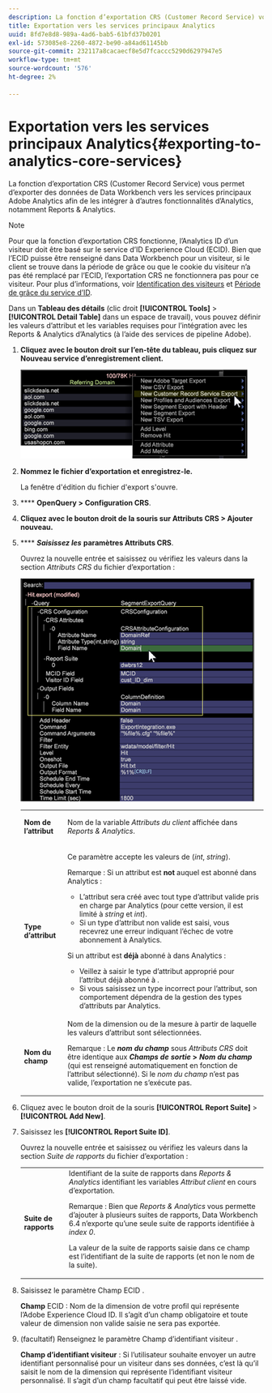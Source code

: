 ```yaml
---
description: La fonction d’exportation CRS (Customer Record Service) vous permet d’exporter des données de Data Workbench vers les services principaux Adobe Analytics afin de les intégrer à d’autres fonctionnalités d’Analytics, notamment Reports & Analytics.
title: Exportation vers les services principaux Analytics
uuid: 8fd7e8d8-989a-4ad6-bab5-61bfd37b0201
exl-id: 573085e8-2260-4872-be90-a84ad61145bb
source-git-commit: 232117a8cacaecf8e5d7fcaccc5290d6297947e5
workflow-type: tm+mt
source-wordcount: '576'
ht-degree: 2%

---
```


# Exportation vers les services principaux Analytics{#exporting-to-analytics-core-services}

La fonction d’exportation CRS (Customer Record Service) vous permet d’exporter des données de Data Workbench vers les services principaux Adobe Analytics afin de les intégrer à d’autres fonctionnalités d’Analytics, notamment Reports &amp; Analytics.

>[!NOTE]
>
>Pour que la fonction d’exportation CRS fonctionne, l’Analytics ID d’un visiteur doit être basé sur le service d’ID Experience Cloud (ECID). Bien que l’ECID puisse être renseigné dans Data Workbench pour un visiteur, si le client se trouve dans la période de grâce ou que le cookie du visiteur n’a pas été remplacé par l’ECID, l’exportation CRS ne fonctionnera pas pour ce visiteur. Pour plus d’informations, voir [Identification des visiteurs](https://experienceleague.adobe.com/docs/analytics/export/analytics-data-feed/data-feed-contents/datafeeds-visid.html) et [Période de grâce du service d’ID](https://experienceleague.adobe.com/docs/id-service/using/reference/analytics-reference/grace-period.html).

Dans un **Tableau des détails** (clic droit **[!UICONTROL Tools]** > **[!UICONTROL Detail Table]** dans un espace de travail), vous pouvez définir les valeurs d’attribut et les variables requises pour l’intégration avec les Reports &amp; Analytics d’Analytics (à l’aide des services de pipeline Adobe).

1. **Cliquez avec le bouton droit sur l’en-tête du tableau, puis cliquez sur Nouveau service d’enregistrement client.**

   ![](assets/6_4_CRS.png)

1. **Nommez le fichier d’exportation et enregistrez-le.**

   La fenêtre d&#39;édition du fichier d&#39;export s&#39;ouvre.

1. **** **OpenQuery > Configuration CRS**.
1. **Cliquez avec le bouton droit de la souris sur Attributs CRS > Ajouter nouveau.**
1. **** ***Saisissez les*** **paramètres Attributs CRS**.

   Ouvrez la nouvelle entrée et saisissez ou vérifiez les valeurs dans la section *Attributs CRS* du fichier d’exportation :

   ![](assets/6_4_CRS1.png)

   <table id="table_8156A2C66C0E41D381C31F1082CCA479"> 
    <tbody> 
      <tr> 
      <td colname="col1"> <p><b>Nom de l’attribut</b> </p> </td> 
      <td colname="col2">Nom de la variable <i>Attributs du client</i> affichée dans <i>Reports &amp; Analytics</i>. </td> 
      </tr> 
      <tr> 
      <td colname="col1"><b>Type d’attribut</b> </td> 
      <td colname="col2"> <p>Ce paramètre accepte les valeurs de (<i>int</i>, <i>string</i>). </p> <p>Remarque : Si un attribut est <b>not</b> auquel est abonné dans Analytics : <p> 
      <ul id="ul_B77BF6FDA3FB4F1BBF9380C2FD938270"> 
       <li id="li_3D099456AF6B4103B227D841C81AB936">L’attribut sera créé avec tout type d’attribut valide pris en charge par Analytics (pour cette version, il est limité à <i>string</i> et <i>int</i>). </li> 
       <li id="li_EA1DBDB2E6BE49278C6CD6A5503EDC8A">Si un type d’attribut non valide est saisi, vous recevrez une erreur indiquant l’échec de votre abonnement à Analytics. </li> 
      </ul> </p> <p>Si un attribut est <b>déjà</b> abonné à dans Analytics : </p> <p> 
      <ul id="ul_16415B639F1C49A5AE9932C128184171"> 
       <li id="li_83C90D44FE5C4D979DEA786660C7F3EC">Veillez à saisir le type d’attribut approprié pour l’attribut déjà abonné à . </li> 
       <li id="li_02C5024E335C4C59B4F7B0084232CC24">Si vous saisissez un type incorrect pour l’attribut, son comportement dépendra de la gestion des types d’attributs par Analytics. </li> 
      </ul> </p> </p> </td> 
      </tr> 
      <tr> 
      <td colname="col1"> <p><b>Nom du champ</b> </p> </td> 
      <td colname="col2">Nom de la dimension ou de la mesure à partir de laquelle les valeurs d’attribut sont sélectionnées. <p>Remarque : Le <i><b>nom du champ</b></i> sous <i>Attributs CRS</i> doit être identique aux <b><i>Champs de sortie</i> &gt; <i>Nom du champ</i></b> (qui est renseigné automatiquement en fonction de l’attribut sélectionné). Si le <i>nom du champ</i> n’est pas valide, l’exportation ne s’exécute pas. </p> </td> 
      </tr> 
    </tbody> 
   </table>

1. Cliquez avec le bouton droit de la souris **[!UICONTROL Report Suite]** > **[!UICONTROL Add New]**.
1. Saisissez les **[!UICONTROL Report Suite ID]**.

   Ouvrez la nouvelle entrée et saisissez ou vérifiez les valeurs dans la section *Suite de rapports* du fichier d’exportation :

   <table id="table_A3279CADB74C441DA2E062E2123CE9D4"> 
    <tbody> 
      <tr> 
      <td colname="col1"><b>Suite de rapports</b> </td> 
      <td colname="col2">Identifiant de la suite de rapports dans <i>Reports &amp; Analytics</i> identifiant les variables <i>Attribut client</i> en cours d’exportation. <p> <p>Remarque : Bien que <i>Reports &amp; Analytics</i> vous permette d’ajouter à plusieurs suites de rapports, Data Workbench 6.4 n’exporte qu’une seule suite de rapports identifiée à <i>index 0</i>. <p>La valeur de la suite de rapports saisie dans ce champ est l’identifiant de la suite de rapports (et non le nom de la suite). </p> </p> </p> </td> 
      </tr> 
    </tbody> 
   </table>

1. Saisissez le paramètre Champ ECID .

   **Champ** ECID : Nom de la dimension de votre profil qui représente l’Adobe Experience Cloud ID. Il s’agit d’un champ obligatoire et toute valeur de dimension non valide saisie ne sera pas exportée.

1. (facultatif) Renseignez le paramètre Champ d’identifiant visiteur .

   **Champ d’identifiant visiteur** : Si l’utilisateur souhaite envoyer un autre identifiant personnalisé pour un visiteur dans ses données, c’est là qu’il saisit le nom de la dimension qui représente l’identifiant visiteur personnalisé. Il s’agit d’un champ facultatif qui peut être laissé vide.
